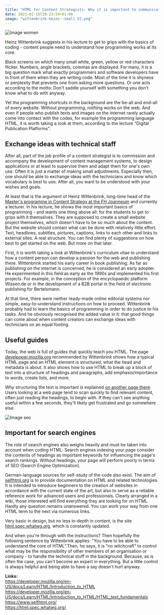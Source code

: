 ```yaml
---
title: "HTML for Content Strategists: Why it is important to communicate with programmers at eye level"
date: 2021-02-16T20:23:54+01:00
image: "wittenbrink-heinz--small_V2.png"
---
```

![Image women](/Cos20/women-1209678_1920.jpg)

Heinz Wittenbrink suggests in his lecture to get to grips with the basics of coding - content people need to understand how programming works at its core.

Black screens on which many small white, green, yellow or red characters flicker. Numbers, angle brackets, commas are displayed. For many, it is a big question mark what exactly programmers and software developers have in front of them when they are writing code. Most of the time it is shyness or perplexity that prevents one from asking more questions. Or one acts according to the motto: Don't saddle yourself with something you don't know what to do with anyway.



Yet the programming shortcuts in the background are the be-all and end-all of every website. Without programming, nothing works on the web. And even if people who publish texts and images on the internet rarely actually come into contact with the codes, for example the programming language HTML, it is worth taking a look at them, according to the lecture "Digital Publication Platforms".

## Exchange ideas with technical staff

After all, part of the job profile of a content strategist is to commission and accompany the development of content management systems, to design applications or at least to supervise them and adapt them for one's own use. Often it is just a matter of making small adjustments. Especially then, one should be able to exchange ideas with the technicians and know which vocabulary is best to use. After all, you want to be understood with your wishes and goals.



At least that is the argument of Heinz Wittenbrink, long-time head of the [Master's programme in Content Strategy at the FH Joanneum](https://www.fh-joanneum.at/content-strategie-und-digitale-kommunikation/master/) and currently a lecturer. In his lecture, he shows the most important basics of programming - and wants one thing above all: for the students to get to grips with it themselves. They are supposed to create a small website project themselves, which doesn't have to be so much about the content. But the website should contain what can be done with relatively little effort. Text, headlines, subtitles, pictures, captions, links to each other and links to external sites. A real structure. You can find plenty of suggestions on how best to get started on the web. But more on that later.

First, it is worth taking a look at Wittenbrink's curriculum vitae to understand how a content person can develop a passion for the web and publishing there. Wittenbrink started his early career in book publishing. As far as publishing on the internet is concerned, he is considered an early adopter. He experimented in this field as early as the 1990s and implemented his first projects. For example, in the conception of the encyclopaedic platform Wissen.de or in the development of a B2B portal in the field of electronic publishing for Bertelsmann.

At that time, there were neither ready-made online editorial systems nor simple, easy-to-understand instructions on how to proceed. Wittenbrink probably had to learn the basics of programming in order to do justice to his tasks. And he obviously recognised the added value in it: that good things can come about when content creators can exchange ideas with technicians on an equal footing.

## Useful guides

Today, the web is full of guides that quickly teach you HTML. The page [develpoper.mozilla.org](https://developer.mozilla.org/en-US/docs/Learn/HTML/Introduction_to_HTML) recommended by Wittenbrink shows how a typical HTML page and an HTML element is structured, what the head and metadata is about. It also shows how to use HTML to break up a block of text into a structure of headings and paragraphs, add emphasis/importance to words, create lists, and more.

Why structuring the text is important is explained [on another page there](https://developer.mozilla.org/en-US/docs/Learn/HTML/Introduction_to_HTML/HTML_text_fundamentals): Users looking at a web page tend to scan quickly to find relevant content, often just reading the headings, to begin with. If they can't see anything useful within a few seconds, they'll likely get frustrated and go somewhere else.

![Image seo](/Cos20/seo-758264_1920.jpg)


## Important for search engines

The role of search engines also weighs heavily and must be taken into account when coding HTML: Search engines indexing your page consider the contents of headings as important keywords for influencing the page's search rankings. Without headings, your page will perform poorly in terms of SEO (Search Engine Optimization).


German-language sources for self-study of the code also exist. The aim of [selfhtml.org](https://www.selfhtml.org/) is to provide documentation on HTML and related technologies. It is intended to introduce beginners to the creation of websites in accordance with the current state of the art, but also to serve as a reliable reference work for advanced users and professionals. Clearly arranged in a wiki, those interested will find everything they are looking for on HTML. Hardly any question remains unanswered. You can work your way from one HTML term to the next via numerous links.

Very basic in design, but no less in-depth in content, is the site [html.spec.whatwg.org](https://html.spec.whatwg.org/), which is constantly updated.

And when you're through with the instructions? Then hopefully the following sentence by Wittenbrink applies: "You have to be able to understand the core of HTML”.Then, he says, it is "no witchcraft" to control what may be the responsibility of other members of an organisation or company - to handle the technical stuff in the background. Because, as is often the case, you can't become an expert in everything. But a little control is always helpful and being able to have a say doesn't hurt anyway.

**Links:**  
https://developer.mozilla.org/en-US/docs/Learn/HTML/Introduction_to_HTML   
https://developer.mozilla.org/en-US/docs/Learn/HTML/Introduction_to_HTML/HTML_text_fundamentals   
https://www.selfhtml.org/   
https://html.spec.whatwg.org/
